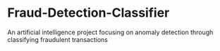 # Fraud-Detection-Classifier
An artificial intelligence project focusing on anomaly detection through classifying fraudulent transactions
